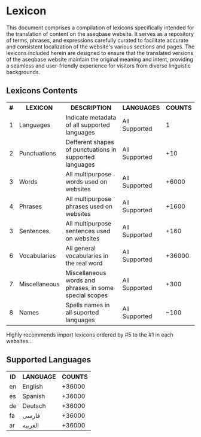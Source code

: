 # Lexicon

This document comprises a compilation of lexicons specifically intended for the translation of content on the aseqbase website. It serves as a repository of terms, phrases, and expressions carefully curated to facilitate accurate and consistent localization of the website's various sections and pages. The lexicons included herein are designed to ensure that the translated versions of the aseqbase website maintain the original meaning and intent, providing a seamless and user-friendly experience for visitors from diverse linguistic backgrounds.

## Lexicons Contents
<table>
    <tr><th> # </th><th> LEXICON </th><th> DESCRIPTION </th><th> LANGUAGES </th><th> COUNTS </th></tr>
    <tr><td> 1 </td><td> Languages </td><td> Indicate metadata of all supported languages </td><td> All Supported </td><td> 1 </td></tr>
    <tr><td> 2 </td><td> Punctuations </td><td> Defferent shapes of punctuations in supported languages </td><td> All Supported </td><td> +10 </td></tr>
    <tr><td> 3 </td><td> Words </td><td> All multipurpose words used on websites </td><td> All Supported </td><td> +6000 </td></tr>
    <tr><td> 4 </td><td> Phrases </td><td> All multipurpose phrases used on websites </td><td> All Supported </td><td> +1600 </td></tr>
    <tr><td> 3 </td><td> Sentences </td><td> All multipurpose sentences used on websites </td><td> All Supported </td><td> +160 </td></tr>
    <tr><td> 6 </td><td> Vocabularies </td><td> All general vocabularies in the real word </td><td> All Supported </td><td> +36000 </td></tr>
    <tr><td> 7 </td><td> Miscellaneous </td><td> Miscellaneous words and phrases, in some special scopes </td><td> All Supported </td><td> +300 </td></tr>
    <tr><td> 8 </td><td> Names </td><td> Spells names in all suported languages </td><td> All Supported </td><td> ~100 </td></tr>
</table>
Highly recommends import lexicons ordered by #5 to the #1 in each websites...

## Supported Languages
<table>
    <tr><th> ID </th><th> LANGUAGE </th><th> COUNTS </th></tr>
    <tr><td> en </td><td> English </td><td> +36000 </td></tr>
    <tr><td> es </td><td> Spanish </td><td> +36000 </td></tr>
    <tr><td> de </td><td> Deutsch </td><td> +36000 </td></tr>
    <tr><td> fa </td><td> فارسی </td><td> +36000 </td></tr>
    <tr><td> ar </td><td> العربیه </td><td> +36000 </td></tr>
</table>
